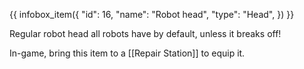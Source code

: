 {{ infobox_item({
	"id": 16,
	"name": "Robot head",
	"type": "Head",
}) }}

Regular robot head all robots have by default, unless it breaks off!

In-game, bring this item to a [[Repair Station]] to equip it.